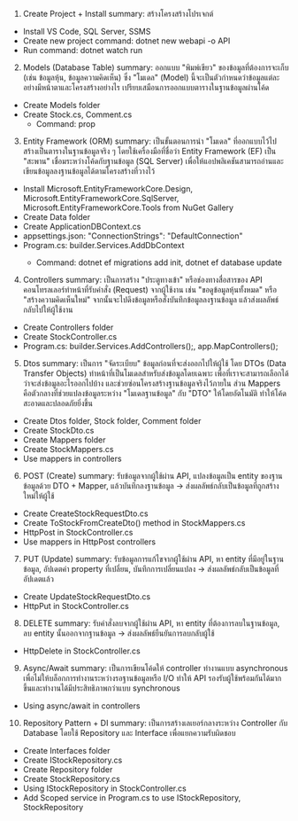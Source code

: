 1. Create Project + Install
summary: สร้างโครงสร้างโปรเจกต์
- Install VS Code, SQL Server, SSMS
- Create new project command: dotnet new webapi -o API
- Run command: dotnet watch run

2. Models (Database Table)
summary: ออกแบบ "พิมพ์เขียว" ของข้อมูลที่ต้องการจะเก็บ (เช่น ข้อมูลหุ้น, ข้อมูลความคิดเห็น) ซึ่ง "โมเดล" (Model) นี้จะเป็นตัวกำหนดว่าข้อมูลแต่ละอย่างมีหน้าตาและโครงสร้างอย่างไร เปรียบเสมือนการออกแบบตารางในฐานข้อมูลผ่านโค้ด
- Create Models folder
- Create Stock.cs, Comment.cs 
    - Command: prop

3. Entity Framework (ORM)
summary: เป็นขั้นตอนการนำ "โมเดล" ที่ออกแบบไว้ไปสร้างเป็นตารางในฐานข้อมูลจริง ๆ โดยใช้เครื่องมือที่ชื่อว่า Entity Framework (EF) เป็น "สะพาน" เชื่อมระหว่างโค้ดกับฐานข้อมูล (SQL Server) เพื่อให้แอปพลิเคชันสามารถอ่านและเขียนข้อมูลลงฐานข้อมูลได้ตามโครงสร้างที่วางไว้
- Install Microsoft.EntityFrameworkCore.Design, 
Microsoft.EntityFrameworkCore.SqlServer, 
Microsoft.EntityFrameworkCore.Tools from NuGet Gallery
- Create Data folder
- Create ApplicationDBContext.cs
- appsettings.json: "ConnectionStrings": "DefaultConnection"
- Program.cs: builder.Services.AddDbContext<ApplicationDBContext>
    - Command: dotnet ef migrations add init, dotnet ef database update

4. Controllers
summary: เป็นการสร้าง "ประตูทางเข้า" หรือช่องทางสื่อสารของ API คอนโทรลเลอร์ทำหน้าที่รับคำสั่ง (Request) จากผู้ใช้งาน เช่น "ขอดูข้อมูลหุ้นทั้งหมด" หรือ "สร้างความคิดเห็นใหม่" จากนั้นจะไปดึงข้อมูลหรือสั่งบันทึกข้อมูลลงฐานข้อมูล แล้วส่งผลลัพธ์กลับไปให้ผู้ใช้งาน
- Create Controllers folder
- Create StockController.cs
- Program.cs: builder.Services.AddControllers();, app.MapControllers();

5. Dtos
summary: เป็นการ "จัดระเบียบ" ข้อมูลก่อนที่จะส่งออกไปให้ผู้ใช้ โดย DTOs (Data Transfer Objects) ทำหน้าที่เป็นโมเดลสำหรับส่งข้อมูลโดยเฉพาะ เพื่อที่เราจะสามารถเลือกได้ว่าจะส่งข้อมูลอะไรออกไปบ้าง และช่วยซ่อนโครงสร้างฐานข้อมูลจริงไว้ภายใน ส่วน Mappers คือตัวกลางที่ช่วยแปลงข้อมูลระหว่าง "โมเดลฐานข้อมูล" กับ "DTO" ให้โดยอัตโนมัติ ทำให้โค้ดสะอาดและปลอดภัยยิ่งขึ้น
- Create Dtos folder, Stock folder, Comment folder
- Create StockDto.cs
- Create Mappers folder
- Create StockMappers.cs
- Use mappers in controllers

6. POST (Create)
summary: รับข้อมูลจากผู้ใช้ผ่าน API, แปลงข้อมูลเป็น entity ของฐานข้อมูลด้วย DTO + Mapper, แล้วบันทึกลงฐานข้อมูล → ส่งผลลัพธ์กลับเป็นข้อมูลที่ถูกสร้างใหม่ให้ผู้ใช้ 
- Create CreateStockRequestDto.cs
- Create ToStockFromCreateDto() method in StockMappers.cs
- HttpPost in StockController.cs
- Use mappers in HttpPost controllers

7. PUT (Update)
summary: รับข้อมูลการแก้ไขจากผู้ใช้ผ่าน API, หา entity ที่มีอยู่ในฐานข้อมูล, อัปเดตค่า property ที่เปลี่ยน, บันทึกการเปลี่ยนแปลง → ส่งผลลัพธ์กลับเป็นข้อมูลที่อัปเดตแล้ว
- Create UpdateStockRequestDto.cs
- HttpPut in StockController.cs

8. DELETE
summary: รับคำสั่งลบจากผู้ใช้ผ่าน API, หา entity ที่ต้องการลบในฐานข้อมูล, ลบ entity นั้นออกจากฐานข้อมูล → ส่งผลลัพธ์ยืนยันการลบกลับผู้ใช้
- HttpDelete in StockController.cs

9. Async/Await
summary: เป็นการเขียนโค้ดให้ controller ทำงานแบบ asynchronous เพื่อไม่ให้บล็อกการทำงานระหว่างรอฐานข้อมูลหรือ I/O ทำให้ API รองรับผู้ใช้พร้อมกันได้มากขึ้นและทำงานได้มีประสิทธิภาพกว่าแบบ synchronous
- Using async/await in controllers

10. Repository Pattern + DI
summary: เป็นการสร้างเลเยอร์กลางระหว่าง Controller กับ Database โดยใช้ Repository และ Interface เพื่อแยกความรับผิดชอบ
- Create Interfaces folder
- Create IStockRepository.cs
- Create Repository folder
- Create StockRepository.cs
- Using IStockRepository in StockController.cs
- Add Scoped service in Program.cs to use IStockRepository, StockRepository